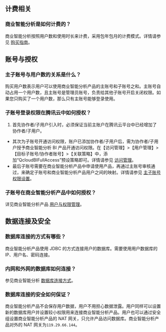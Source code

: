 ## 计费相关
### 商业智能分析是如何计费的？
商业智能分析按照用户数和使用时长来计费，采用包年包月的计费模式。详情请参见 [购买指南](https://cloud.tencent.com/document/product/590/19140)。

## 账号与授权
### 主子账号与用户数的关系是什么？
购买用户数表示用户可以使用商业智能分析产品的主账号和子账号之和。主账号自动占用一个用户数，且主账号是管理员账号，负责给其他子账号开启关闭权限。如果您只购买了一个用户数，那么只有主账号能够登录使用。

### 子账号登录权限在腾讯云中如何授权？
1. 首先协作者/子用户引入时，必须保证当前主账户在腾讯云平台中已经增加了协作者/子用户。
- 其次为子账号开通访问权限，账户已添加协作者/子用户后，需为协作者/子用户授予商业智能分析 BI 产品开通访问权限。在【访问管理】>【用户管理】>【目标子账号/协作者账号】>【关联策略】中，添加“QcloudBIFullAccess”预设策略即可。详情请参见 [访问管理](https://cloud.tencent.com/document/product/598)。
- 最后子账号需要在商业智能分析产品中申请使用产品，再通过主账号审核通过，来确定子账号和商业智能分析产品用户之间的映射。详情请参见 [主子账号权限设置](https://cloud.tencent.com/document/product/590/19284)。

### 子账号在商业智能分析产品中如何授权？
详见商业智能分析产品 [用户与权限管理](https://cloud.tencent.com/document/product/590/19774)。

## 数据连接及安全
### 数据库连接的方式有哪些？
商业智能分析产品使用 JDBC 的方式连接用户的数据库。需要使用用户数据库的 IP、用户名、密码连接。

### 内网和外网的数据库如何连接？
参见商业智能分析 [数据库连接方式](https://cloud.tencent.com/document/product/590/19294)。

### 数据库连接的安全如何保证？
商业智能分析产品不会保存用户数据，用户不用担心数据泄露。用户同样可以设置新的数据库用户并设置较小权限用来连接商业智能分析产品。用户也可以通过安全组设置商业智能分析产品的 NAT 网关，只允许产品访问数据库。商业智能分析产品对外的 NAT 网关为`119.29.66.144`。
